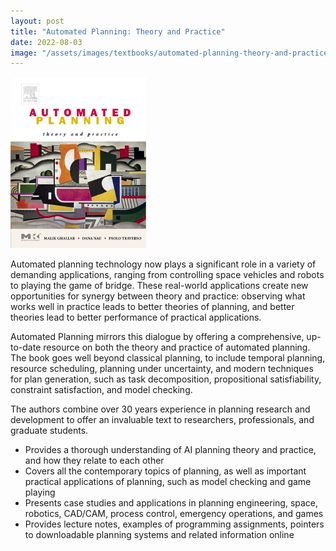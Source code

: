 ```yaml
---
layout: post
title: "Automated Planning: Theory and Practice"
date: 2022-08-03
image: "/assets/images/textbooks/automated-planning-theory-and-practice.jpg"
---
```


![automated-planning-theory-and-practice](/assets/images/textbooks/automated-planning-theory-and-practice.jpg)

Automated planning technology now plays a significant role in a variety of demanding applications, ranging from controlling space vehicles and robots to playing the game of bridge. These real-world applications create new opportunities for synergy between theory and practice: observing what works well in practice leads to better theories of planning, and better theories lead to better performance of practical applications.

Automated Planning mirrors this dialogue by offering a comprehensive, up-to-date resource on both the theory and practice of automated planning. The book goes well beyond classical planning, to include temporal planning, resource scheduling, planning under uncertainty, and modern techniques for plan generation, such as task decomposition, propositional satisfiability, constraint satisfaction, and model checking.

The authors combine over 30 years experience in planning research and development to offer an invaluable text to researchers, professionals, and graduate students.

- Provides a thorough understanding of AI planning theory and practice, and how they relate to each other
- Covers all the contemporary topics of planning, as well as important practical applications of planning, such as model checking and game playing
- Presents case studies and applications in planning engineering, space, robotics, CAD/CAM, process control, emergency operations, and games
- Provides lecture notes, examples of programming assignments, pointers to downloadable planning systems and related information online
